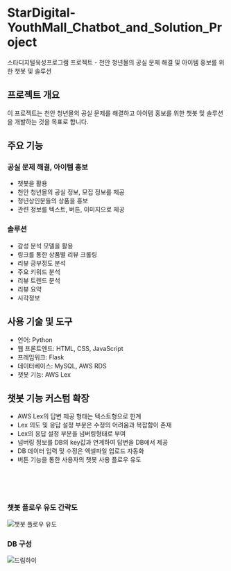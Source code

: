 # StarDigital-YouthMall_Chatbot_and_Solution_Project
스타디지털육성프로그램 프로젝트 - 천안 청년몰의 공실 문제 해결 및 아이템 홍보를 위한 챗봇 및 솔루션

## 프로젝트 개요

이 프로젝트는 천안 청년몰의 공실 문제를 해결하고 아이템 홍보를 위한 챗봇 및 솔루션을 개발하는 것을 목표로 합니다. 

## 주요 기능

### 공실 문제 해결, 아이템 홍보
- 챗봇을 활용
- 천안 청년몰의 공실 정보, 모집 정보를 제공
- 청년상인분들의 상품을 홍보
- 관련 정보를 텍스트, 버튼, 이미지으로 제공 


### 솔루션
- 감성 분석 모델을 활용
- 링크를 통한 상품별 리뷰 크롤링
- 리뷰 긍부정도 분석
- 주요 키워드 분석
- 리뷰 트렌드 분석
- 리뷰 요약
- 시각정보

## 사용 기술 및 도구

- 언어: Python
- 웹 프론트엔드: HTML, CSS, JavaScript
- 프레임워크: Flask
- 데이터베이스: MySQL, AWS RDS
- 챗봇 기능: AWS Lex

## 챗봇 기능 커스텀 확장
- AWS Lex의 답변 제공 형태는 텍스트형으로 한계
- Lex 의도 및 응답 설정 부분은 수정의 어려움과 복잡함이 존재
- Lex의 응답 설정 부분을 넘버링형태로 부여
- 넘버링 정보를 DB의 key값과 연계하여 답변을 DB에서 제공
- DB 데이터 입력 및 수정은 엑셀파일 업로드 자동화 
- 버튼 기능을 통한 사용자의 챗봇 사용 플로우 유도

<br>
<br>
<br>

### 챗봇 플로우 유도 간략도

![챗봇 플로우 유도](https://github.com/Kimdeokryun/StarDigital-YouthMall_Chatbot_and_Solution_Project/assets/96904134/7a9e40b2-d588-4763-ae92-a572dd2e2d93)

### DB 구성

![드림하이](https://github.com/Kimdeokryun/StarDigital-YouthMall_Chatbot_and_Solution_Project/assets/96904134/3b8ee398-5891-49d7-bfe4-817a2d735901)
